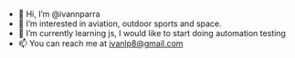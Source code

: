 - 👋 Hi, I’m @ivannparra
- 👀 I’m interested in aviation, outdoor sports and space.
- 🌱 I’m currently learning js, I would like to start doing automation testing 
- 📫 You can reach me at ivanlp8@gmail.com

<!---
ivannparra/ivannparra is a ✨ special ✨ repository because its `README.md` (this file) appears on your GitHub profile.
You can click the Preview link to take a look at your changes.
--->
